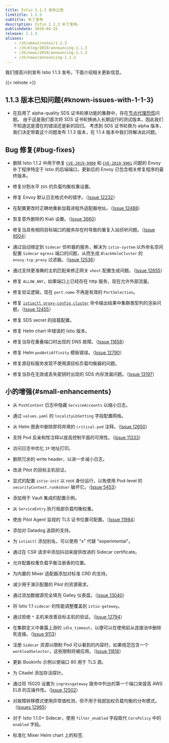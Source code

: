 ```yaml
---
title: Istio 1.1.3 发布公告
linktitle: 1.1.3
subtitle: 补丁发布
description: Istio 1.1.3 补丁发布。
publishdate: 2019-04-15
release: 1.1.3
aliases:
    - /zh/about/notes/1.1.3
    - /zh/blog/2019/announcing-1.1.3
    - /zh/news/2019/announcing-1.1.3
    - /zh/news/announcing-1.1.3
---
```


我们很高兴的宣布 Istio 1.1.3 发布，下面介绍相关更新信息。

{{< relnote >}}

## 1.1.3 版本已知问题{#known-issues-with-1-1-3}

- 在启用了 alpha-quality SDS 证书轮换功能的集群中，存在[节点代理恐慌](https://github.com/istio/istio/issues/13325)问题。
由于这是我们首次将 SDS 证书轮换纳入长期运行的测试版本，因此我们不知道这是潜在的错误还是新的回归。
考虑到 SDS 证书轮换为 alpha 版本，我们决定带着这个问题发布 1.1.3 版本，在 1.1.4 版本中我们将解决此问题。

## Bug 修复{#bug-fixes}

- 删除 Istio 1.1.2 中用于修复 [`CVE-2019-9900`](https://cve.mitre.org/cgi-bin/cvename.cgi?name=CVE-2019-9900) 和 [`CVE-2019-9901`](https://cve.mitre.org/cgi-bin/cvename.cgi?name=CVE-2019-9901) 问题的 Envoy 补丁程序特定于 Istio 的后端端口，更新后的 Envoy 已包含相关修复程序的最终版本。

- 修复分割水平 `EDS` 的负载均衡权重设置。

- 修复 Envoy 默认日志格式中的错字。（[Issue 12232](https://github.com/istio/istio/issues/12232)）

- 在配置更改时正确地重新加载进程外适配器地址。（[Issue 12488](https://github.com/istio/istio/issues/12488)）

- 恢复意外删除的 Kiali 设置。（[Issue 3660](https://github.com/istio/istio/issues/3660)）

- 修复当具有相同目标端口的服务存在时导致的重复入站侦听问题。（[Issue 9504](https://github.com/istio/istio/issues/9504)）

- 通过自动绑定到 `Sidecar` 侦听器的服务，解决为 `istio-system` 以外命名空间配置 `Sidecar` `egress` 端口的问题，从而生成 `BlackHoleCluster` 的 `envoy.tcp_proxy` 过滤器。（[Issue 12536](https://github.com/istio/istio/issues/12536)）

- 通过支持更准确的主机匹配来修正网关 `vhost` 配置生成问题。（[Issue 12655](https://github.com/istio/istio/issues/12655)）

- 修复 `ALLOW_ANY`，如果端口上已经存在 http 服务，现在允许外部流量。

- 修复验证逻辑，现在 `port.name` 不再是有效的 `PortSelection`。

- 修复 [`istioctl proxy-config cluster`](/zh/docs/reference/commands/istioctl/#istioctl-proxy-config-cluster) 命令输出结果中集群类型列的渲染问题。（[Issue 12455](https://github.com/istio/istio/issues/12455)）

- 修复 SDS secret 的挂载配置。

- 修复 Helm chart 中错误的 Istio 版本。

- 修复当存在重叠端口时出现的 DNS 故障。（[Issue 11658](https://github.com/istio/istio/issues/11658)）

- 修复 Helm `podAntiAffinity` 模板错误。（[Issue 12790](https://github.com/istio/istio/issues/12790)）

- 修复源目标服务发现不使用源目标负载均衡器的问题。

- 修复当存在无效或丢失密钥时出现的 SDS 内存泄漏问题。（[Issue 13197](https://github.com/istio/istio/issues/13197)）

## 小的增强{#small-enhancements}

- 从 `PushContext` 日志中隐藏 `ServiceAccounts` 以缩小日志。

- 通过 `values.yaml` 的 `localityLbSetting` 字段配置网格。

- 从 Helm 图表中删除即将弃用的 `critical-pod` 注释。（[Issue 12650](https://github.com/istio/istio/issues/12650)）

- 支持 Pod 反亲和性注释以提高控制平面的可用性。（[Issue 11333](https://github.com/istio/istio/issues/11333)）

- 访问日志中优化 `IP` 地址打印。

- 删除冗余的 write header，以进一步减小日志。

- 改进 Pilot 的目标主机验证。

- 显式的配置 `istio-init` 以 root 身份运行，以免使用 Pod-level 的 `securityContext.runAsUser` 破坏它。（[Issue 5453](https://github.com/istio/istio/issues/5453)）

- 添加用于 Vault 集成的配置示例。

- 从 `ServiceEntry` 执行局部负载均衡权重。

- 使由 Pilot Agent 监视的 TLS 证书位置可配置。（[Issue 11984](https://github.com/istio/istio/issues/11984)）

- 添加对 Datadog 追踪的支持。

- 为 `istioctl` 添加别名，可以使用 "x" 代替 "experimental"。

- 通过在 CSR 请求中添加抖动来提供改进的 Sidecar certificate。

- 允许配置权重负载平衡注册表的位置。

- 为内置的 Mixer 适配器添加对标准 CRD 的支持。

- 减少用于演示配置的 Pilot 的资源需求。

- 通过添加数据源完全填充 Galley 仪表盘。（[Issue 13040](https://github.com/istio/istio/issues/13040)）

- 将 Istio 1.1 `sidecar` 的性能调整覆盖到 `istio-gateway`。

- 通过拒绝 `*` 主机来改善目标主机的验证。（[Issue 12794](https://github.com/istio/istio/issues/12794)）

- 在集群定义中暴露上游的 `idle_timeout`，以便可以在使用前从连接池中删除死连接。（[Issue 9113](https://github.com/istio/istio/issues/9113)）

- 注册 `Sidecar` 资源以限制 Pod 可以看到的内容时，如果规范包含一个 `workloadSelector`，这些限制将被应用。（[Issue 11818](https://github.com/istio/istio/issues/11818)）

- 更新 Bookinfo 示例以使端口 80 用于 TLS 源。

- 为 Citadel 添加存活探针。

- 通过将 15020 设置为 `ingressgateway` 服务中列出的第一个端口来提高 AWS ELB 的互操作性。（[Issue 12502](https://github.com/istio/istio/issues/12503)）

- 对故障转移模式使用异常值检测，但不用于局部加权负载均衡的分布模式。（[Issues 12965](https://github.com/istio/istio/issues/12961)）

- 对于 Istio 1.1.0+ Sidecar，使用 `filter_enabled` 字段取代 `CorsPolicy` 中的 `enabled` 字段。

- 标准化 Mixer Helm chart 上的标签.
